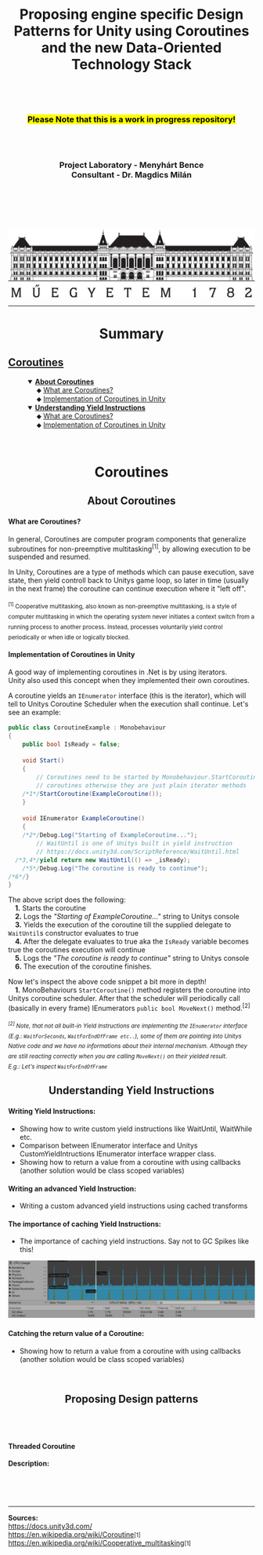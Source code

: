 # <p align="center">Proposing engine specific Design Patterns for Unity using Coroutines and the new Data-Oriented Technology Stack</p>

<br>
<br>

### <p align="center"><mark>Please Note that this is a work in progress repository!</mark></p>

<br>
<br>

### <div align="center"><span>Project Laboratory - Menyhárt Bence<span><br><span>Consultant - Dr. Magdics Milán<span></div>

<br>
<br>
<br>
<br>

![BME logo](imgs/BME_logo.jpg?raw=true "BME logo")


---

# <p align="center">Summary</p>

<dl>
    <a href="#what-are-coroutines"><h2>Coroutines</h2></a>
    <dd>
        <details open>
            <summary><a href="#about-coroutines"><b>About Coroutines</b></a></summary>
            &emsp; ⬥ <a href="#what-are-coroutines">What are Coroutines?</a><br>
            &emsp; ⬥ <a href="#implementation-of-coroutines-in-unity">Implementation of Coroutines in Unity</a>
        </details>
        <details open>
            <summary><a href="#understanding-yield-instructions"><b>Understanding Yield Instructions</b></a></summary>
            &emsp; ⬥ <a href="#what-are-coroutines">What are Coroutines?</a><br>
            &emsp; ⬥ <a href="#implementation-of-coroutines-in-unity">Implementation of Coroutines in Unity</a>
        </details>
    </dd>
</dl>

<br>

# <p align="center">Coroutines</p>

## <p align="center">About Coroutines</p>

#### What are Coroutines?<br>
In general, Coroutines are computer program components that generalize subroutines for non-preemptive  multitasking<sup>[1]</sup>, by allowing execution to be suspended and resumed.<br>

In Unity, Coroutines are a type of methods which can pause execution, save state, then yield controll back to Unitys game loop, so later in time (usually in the next frame) the coroutine can continue execution where it "left off".<br>

<sub><sup>[1]</sup> Cooperative multitasking, also known as non-preemptive multitasking, is a style of computer multitasking in which the operating system never initiates a context switch from a running process to another process. Instead, processes voluntarily yield control periodically or when idle or logically blocked.</sub>

#### Implementation of Coroutines in Unity<br>
A good way of implementing coroutines in .Net is by using iterators.<br>
Unity also used this concept when they implemented their own coroutines.<br>

A coroutine yields an `IEnumerator` interface (this is the iterator), which will tell to Unitys Coroutine Scheduler when the execution shall continue.
Let's see an example:
````c#
public class CoroutineExample : Monobehaviour
{
    public bool IsReady = false;

    void Start()
    {
        // Coroutines need to be started by Monobehaviour.StartCoroutine() method in order to behave like
        // coroutines otherwise they are just plain iterator methods
    /*1*/StartCoroutine(ExampleCoroutine());
    }

    void IEnumerator ExampleCoroutine()
    {
    /*2*/Debug.Log("Starting of ExampleCoroutine...");
        // WaitUntil is one of Unitys built in yield instruction
        // https://docs.unity3d.com/ScriptReference/WaitUntil.html
  /*3,4*/yield return new WaitUntil(() => _isReady);
    /*5*/Debug.Log("The coroutine is ready to continue");
/*6*/}
}
````
The above script does the following:<br>
&emsp;**1.** Starts the coroutine<br>
&emsp;**2.** Logs the <i>"Starting of ExampleCoroutine..."</i> string to Unitys console<br>
&emsp;**3.** Yields the execution of the coroutine till the supplied delegate to `WaitUntil`s constructor evaluates to true<br>
&emsp;**4.** After the delegate evaluates to true aka the `IsReady` variable becomes true the coroutines execution will continue<br>
&emsp;**5.** Logs the <i>"The coroutine is ready to continue"</i> string to Unitys console<br>
&emsp;**6.** The execution of the coroutine finishes.<br>

Now let's inspect the above code snippet a bit more in depth!<br>
&emsp;**1.** MonoBehaviours `StartCoroutine()` method registers the coroutine into Unitys coroutine scheduler. After that the scheduler will periodically call (basically in every frame) IEnumerators `public bool MoveNext()` method.<sup>[2]</sup><br>


<i><sub><sup>[2]</sup> Note, that not all built-in Yield Instructions are implementing the `IEnumerator` interface (E.g.: `WaitForSeconds`, `WaitForEndOfFrame etc..`), some of them are pointing into Unitys Native code and we have no informations about their internal mechanism. Although they are still reacting correctly when you are calling `MoveNext()` on their yielded result.<br>
E.g.: Let's inspect `WaitForEndOfFrame`</sub></i>


## <p align="center">Understanding Yield Instructions</p>

#### Writing Yield Instructions:
- Showing how to write custom yield instructions like WaitUntil, WaitWhile etc.<br>
- Comparison between IEnumerator interface and Unitys CustomYieldIntructions IEnumerator interface wrapper class.<br>
- Showing how to return a value from a coroutine with using callbacks (another solution would be class scoped variables)

#### Writing an advanced Yield Instruction:
- Writing a custom advanced yield instructions using cached transforms

#### The importance of caching Yield Instructions:
- The importance of caching yield instructions. Say not to GC Spikes like this!<br>

![GC Spike](imgs/GC_spikes_from_uncached_yield_instructions.JPG?raw=true "GC Spike")


#### Catching the return value of a Coroutine:
- Showing how to return a value from a coroutine with using callbacks (another solution would be class scoped variables)

<br>

## <p align="center">Proposing Design patterns</p>
<br>
<br>

#### Threaded Coroutine

**Description:** 



<br>
<br>
<br>

---

**Sources:<br>**
https://docs.unity3d.com/<br>
https://en.wikipedia.org/wiki/Coroutine<small>[1]</small><br>
https://en.wikipedia.org/wiki/Cooperative_multitasking<small>[1]</small><br>
